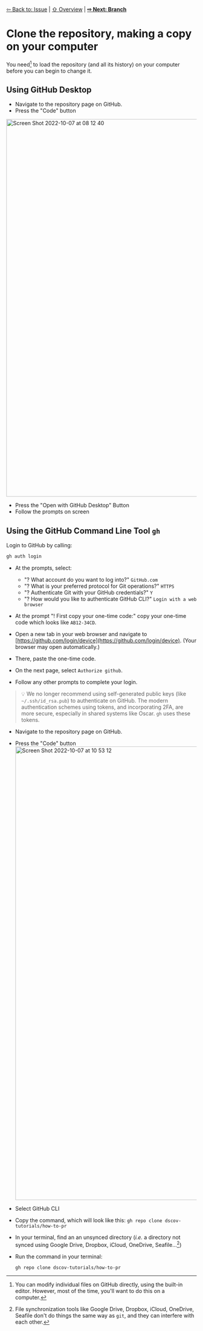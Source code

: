 [⇦ Back to: Issue](how-to-issue.md) | [⇧ Overview](README.md) | [**⇨ Next: Branch**](how-to-branch.md)

# Clone the repository, making a copy on your computer

You need[^1] to load the repository (and all its history) on your computer before you can begin to change it.

[^1]: You can modify individual files on GitHub directly, using the built-in editor. However, most of the time, you'll want to do this on a computer.

## Using GitHub Desktop

- Navigate to the repository page on GitHub.
- Press the "Code" button
<img width="999" alt="Screen Shot 2022-10-07 at 08 12 40" src="https://user-images.githubusercontent.com/2803227/194582994-8d235faf-cb3a-48b1-82a7-263ab2ca4614.png">


- Press the "Open with GitHub Desktop" Button
- Follow the prompts on screen

## Using the GitHub Command Line Tool `gh`

Login to GitHub by calling:
```bash
gh auth login
```

- At the prompts, select:
    - "? What account do you want to log into?" `GitHub.com`
    - "? What is your preferred protocol for Git operations?" `HTTPS`
    - "? Authenticate Git with your GitHub credentials?" `Y`
    - "? How would you like to authenticate GitHub CLI?" `Login with a web browser`

- At the prompt "! First copy your one-time code:" copy your one-time code which looks like `AB12-34CD`.
- Open a new tab in your web browser and navigate to [https://github.com/login/device](https://github.com/login/device). (Your browser may open automatically.)
- There, paste the one-time code.
- On the next page, select `Authorize github`.
- Follow any other prompts to complete your login.

> 💡 We no longer recommend using self-generated public keys (like `~/.ssh/id_rsa.pub`) to authenticate on GitHub. The modern authentication schemes using tokens, and incorporating 2FA, are more secure, especially in shared systems like Oscar. `gh` uses these tokens.

- Navigate to the repository page on GitHub.
- Press the "Code" button <img width="1200" alt="Screen Shot 2022-10-07 at 10 53 12" src="https://user-images.githubusercontent.com/2803227/194583137-0be9689e-f845-4c7f-abfa-a0641759a3c7.png">
- Select GitHub CLI
- Copy the command, which will look like this: `gh repo clone dscov-tutorials/how-to-pr`

- In your terminal, find an an unsynced directory (*i.e.* a directory not synced using Google Drive, Dropbox, iCloud, OneDrive, Seafile...[^2])
- Run the command in your terminal:
  ```shell
  gh repo clone dscov-tutorials/how-to-pr
  ```

[^2]: File synchronization tools like Google Drive, Dropbox, iCloud, OneDrive, Seafile don't do things the same way as `git`, and they can interfere with each other.
